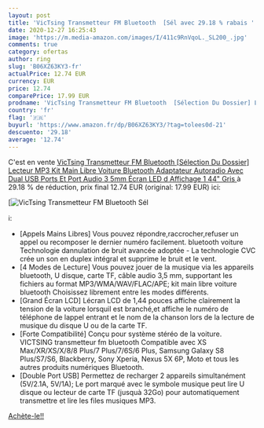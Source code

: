 ```yaml
---
layout: post
title: 'VicTsing Transmetteur FM Bluetooth  [Sél avec 29.18 % rabais '
date: 2020-12-27 16:25:43
image: 'https://m.media-amazon.com/images/I/411c9RnVqoL._SL200_.jpg'
comments: true
category: ofertas
author: ring
slug: 'B06XZ63KY3-fr'
actualPrice: 12.74 EUR
currency: EUR
price: 12.74
comparePrice: 17.99 EUR
prodname: 'VicTsing Transmetteur FM Bluetooth  [Sélection Du Dossier] Lecteur MP3 Kit Main Libre Voiture Bluetooth  Adaptateur Autoradio Avec Dual USB Ports Et Port Audio 3 5mm  Écran LED d Affichage 1 44" Gris '
country: 'fr'
flag: '🇫🇷'
buyurl: 'https://www.amazon.fr/dp/B06XZ63KY3/?tag=tolees0d-21'
descuento: '29.18'
average: '12.74'
---
```


C'est en vente [VicTsing Transmetteur FM Bluetooth  [Sélection Du Dossier] Lecteur MP3 Kit Main Libre Voiture Bluetooth  Adaptateur Autoradio Avec Dual USB Ports Et Port Audio 3 5mm  Écran LED d Affichage 1 44" Gris ](https://www.amazon.fr/dp/B06XZ63KY3/?tag=tolees0d-21)  à  29.18 % de réduction, prix final  12.74 EUR (original: 17.99 EUR) ici:

[![VicTsing Transmetteur FM Bluetooth  [Sél](https://m.media-amazon.com/images/I/411c9RnVqoL._SL200_.jpg)](https://www.amazon.fr/dp/B06XZ63KY3/?tag=tolees0d-21)

ℹ️:

- [Appels Mains Libres] Vous pouvez répondre,raccrocher,refuser un appel ou recomposer le dernier numéro facilement. bluetooth voiture Technologie dannulation de bruit avancée adoptée - La technologie CVC crée un son en duplex intégral et supprime le bruit et le vent.
- [4 Modes de Lecture] Vous pouvez jouer de la musique via les appareils bluetooth, U disque, carte TF, câble audio 3,5 mm, supportant les fichiers au format MP3/WMA/WAV/FLAC/APE; kit main libre voiture bluetooth Choisissez librement entre les modes différents.
- [Grand Écran LCD] Lécran LCD de 1,44 pouces affiche clairement la tension de la voiture lorsquil est branché,et affiche le numéro de téléphone de lappel entrant et le nom de la chanson lors de la lecture de musique du disque U ou de la carte TF.
- [Forte Compatibilité] Conçu pour système stéréo de la voiture. VICTSING transmetteur fm bluetooth Compatible avec XS Max/XR/XS/X/8/8 Plus/7 Plus/7/6S/6 Plus, Samsung Galaxy S8 Plus/S7/S6, Blackberry, Sony Xperia, Nexus 5X 6P, Moto et tous les autres produits numériques Bluetooth.
- [Double Port USB] Permettez de recharger 2 appareils simultanément (5V/2.1A, 5V/1A); Le port marqué avec le symbole musique peut lire U disque ou lecteur de carte TF (jusquà 32Go) pour automatiquement transmettre et lire les files musiques MP3.

[Achète-le!!](https://www.amazon.fr/dp/B06XZ63KY3/?tag=tolees0d-21)
